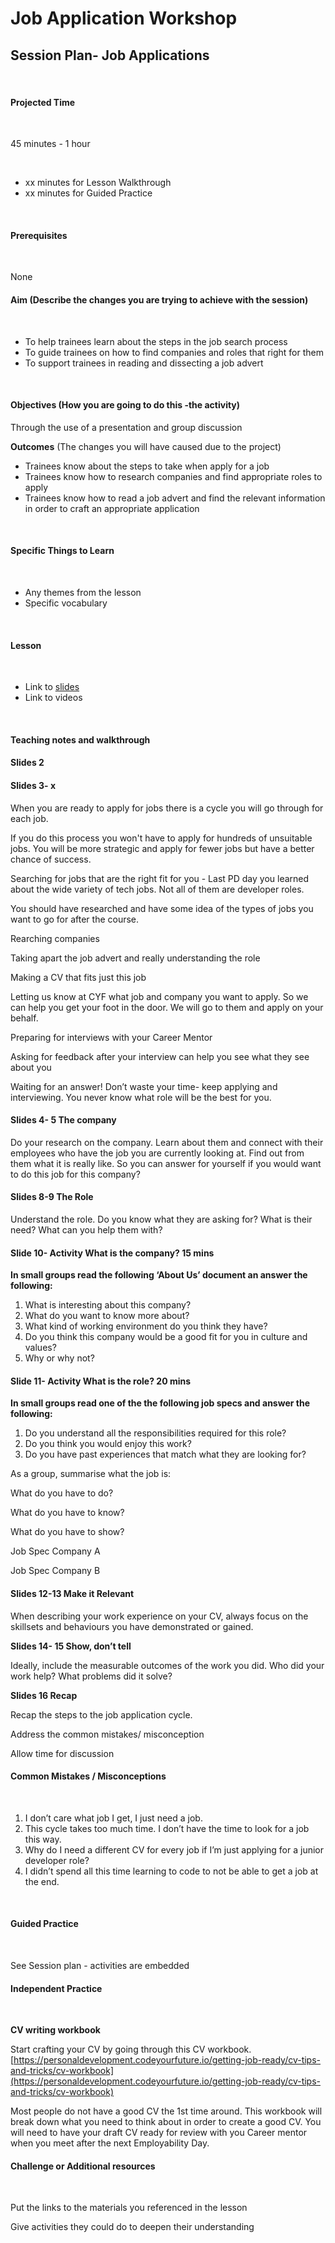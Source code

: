 # Job Application Workshop

## **Session Plan- Job Applications**

‌

#### **Projected Time**

‌

45 minutes - 1 hour

‌

* xx minutes for Lesson Walkthrough
* xx minutes for Guided Practice

‌

#### **Prerequisites**

‌

None

#### **Aim** \(Describe the changes you are trying to achieve with the session\)

‌

* To help trainees learn about the steps in the job search process
* To guide trainees on how to find companies and roles that right for them
* To support trainees in reading and dissecting a job advert

‌

#### **Objectives** \(How you are going to do this -the activity\)‌

Through the use of a presentation and group discussion

**Outcomes** \(The changes you will have caused due to the project\)

* Trainees know about the steps to take when apply for a job
* Trainees know how to research companies and find appropriate roles to apply
* Trainees know how to read a job advert and find the relevant information in order to craft an appropriate application

‌

#### **Specific Things to Learn**

‌

* Any themes from the lesson 
* Specific vocabulary

‌

#### **Lesson**

‌

* Link to [slides](https://docs.google.com/presentation/d/1d3_B31nauR9LJLUKaQVSDIObwcZYC0Rr2U9ArgTyb6E/edit?usp=sharing)
* Link to videos

‌

#### **Teaching notes and walkthrough**

#### **Slides 2**

#### **Slides 3- x**‌

When you are ready to apply for jobs there is a cycle you will go through for each job.

If you do this process you won't have to apply for hundreds of unsuitable jobs. You will be more strategic and apply for fewer jobs but have a better chance of success.

Searching for jobs that are the right fit for you - Last PD day you learned about the wide variety of tech jobs. Not all of them are developer roles.

You should have researched and have some idea of the types of jobs you want to go for after the course.

Rearching companies

Taking apart the job advert and really understanding the role

Making a CV that fits just this job

Letting us know at CYF what job and company you want to apply. So we can help you get your foot in the door. We will go to them and apply on your behalf.

Preparing for interviews with your Career Mentor

Asking for feedback after your interview can help you see what they see about you

Waiting for an answer! Don’t waste your time- keep applying and interviewing. You never know what role will be the best for you.

#### **Slides 4- 5 The company**

Do your research on the company. Learn about them and connect with their employees who have the job you are currently looking at. Find out from them what it is really like. So you can answer for yourself if you would want to do this job for this company?

#### **Slides 8-9 The Role**

Understand the role. Do you know what they are asking for? What is their need? What can you help them with?

#### **Slide 10- Activity What is the company? 15 mins**

**In small groups read the following ‘About Us’ document an answer the following:**

1. What is interesting about this company?
2. What do you want to know more about?
3. What kind of working environment do you think they have? 
4. Do you think this company would be a good fit for you in culture and values? 
5. Why or why not? 

#### **Slide 11- Activity What is the role? 20 mins**

**In small groups read one of the the following job specs and answer the following:**

1. Do you understand all the responsibilities required for this role?
2. Do you think you would enjoy this work?
3. Do you have past experiences that match what they are looking for? 

As a group, summarise what the job is:

What do you have to do?

What do you have to know?

What do you have to show?

Job Spec Company A

Job Spec Company B

#### **Slides 12-13 Make it Relevant**

When describing your work experience on your CV, always focus on the skillsets and behaviours you have demonstrated or gained.

**Slides 14- 15 Show, don’t tell** 

Ideally, include the measurable outcomes of the work you did. Who did your work help? What problems did it solve?

**Slides 16 Recap** 

Recap the steps to the job application cycle.

Address the common mistakes/ misconception

Allow time for discussion

#### **Common Mistakes / Misconceptions**

‌

1. I don’t care what job I get, I just need a job. 
2. This cycle takes too much time. I don’t have the time to look for a job this way. 
3. Why do I need a different CV for every job if I’m just applying for a junior developer role? 
4. I didn’t spend all this time learning to code to not be able to get a job at the end. 

‌

#### **Guided Practice**

‌

See Session plan - activities are embedded

#### **Independent Practice**

‌

**CV writing workbook**

Start crafting your CV by going through this CV workbook. [https://personaldevelopment.codeyourfuture.io/getting-job-ready/cv-tips-and-tricks/cv-workbook](https://personaldevelopment.codeyourfuture.io/getting-job-ready/cv-tips-and-tricks/cv-workbook)

‌Most people do not have a good CV the 1st time around. This workbook will break down what you need to think about in order to create a good CV.  You will need to have your draft CV ready for review with you Career mentor when you meet after the next Employability Day.

#### **Challenge or Additional resources**

‌

Put the links to the materials you referenced in the lesson

Give activities they could do to deepen their understanding

